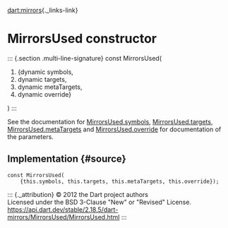 [dart:mirrors](../../dart-mirrors/dart-mirrors-library){._links-link}

MirrorsUsed constructor
=======================

::: {.section .multi-line-signature}
const MirrorsUsed(

1.  {dynamic symbols,
2.  dynamic targets,
3.  dynamic metaTargets,
4.  dynamic override}

)
:::

See the documentation for [MirrorsUsed.symbols](symbols),
[MirrorsUsed.targets](targets), [MirrorsUsed.metaTargets](metatargets)
and [MirrorsUsed.override](override) for documentation of the
parameters.

Implementation {#source}
--------------

``` {.language-dart data-language="dart"}
const MirrorsUsed(
    {this.symbols, this.targets, this.metaTargets, this.override});
```

::: {._attribution}
© 2012 the Dart project authors\
Licensed under the BSD 3-Clause \"New\" or \"Revised\" License.\
<https://api.dart.dev/stable/2.18.5/dart-mirrors/MirrorsUsed/MirrorsUsed.html>
:::
